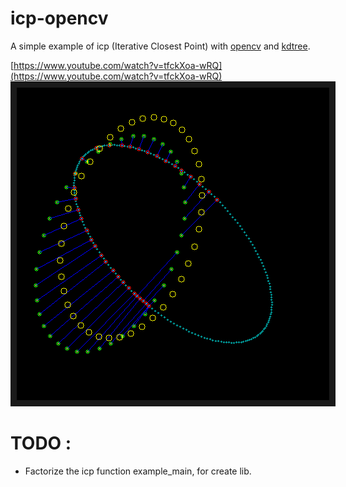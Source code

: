 icp-opencv
==========

A simple example of icp (Iterative Closest Point) with [opencv](http://opencv.org/) and [kdtree](https://code.google.com/p/kdtree/).

[https://www.youtube.com/watch?v=tfckXoa-wRQ](https://www.youtube.com/watch?v=tfckXoa-wRQ)
<a href="https://www.youtube.com/watch?v=tfckXoa-wRQ?feature=player_embedded&v=YOUTUBE_VIDEO_ID_HERE
" target="_blank"><img src="image.png" 
alt="IMAGE ALT TEXT HERE" width="500" height="500" border="10" /></a>

TODO :
======

* Factorize the icp function example_main, for create lib.
